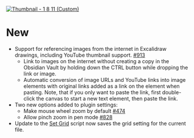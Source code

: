 
[![Thumbnail - 1 8 11 (Custom)](https://user-images.githubusercontent.com/14358394/213917800-34591334-ff5d-47aa-a354-4bfd1420e360.png)](https://youtu.be/rBarRfcSxNo)

# New
- Support for referencing images from the internet in Excalidraw drawings, including YouTube thumbnail support. [#913](https://github.com/zsviczian/obsidian-excalidraw-plugin/issues/913)
  - Link to images on the internet without creating a copy in the Obsidian Vault by holding down the CTRL button while dropping the link or image.
  - Automatic conversion of image URLs and YouTube links into image elements with original links added as a link on the element when pasting. Note, that if you only want to paste the link, first double-click the canvas to start a new text element, then paste the link.
- Two new options added to plugin settings:
  - Make mouse wheel zoom by default [#474](https://github.com/zsviczian/obsidian-excalidraw-plugin/issues/474)
  - Allow pinch zoom in pen mode [#828](https://github.com/zsviczian/obsidian-excalidraw-plugin/issues/828)
- Update to the [Set Grid](https://github.com/zsviczian/obsidian-excalidraw-plugin/blob/master/ea-scripts/Set%20Grid.svg) script now saves the grid setting for the current file.